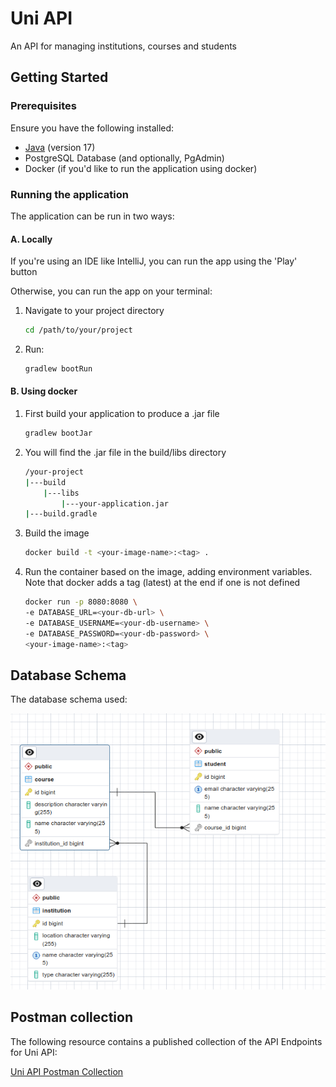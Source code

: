 # Uni API

An API for managing institutions, courses and students

## Getting Started

### Prerequisites

Ensure you have the following installed:

- [Java](https://www.oracle.com/java/technologies/javase/jdk17-archive-downloads.html) (version 17)
- PostgreSQL Database (and optionally, PgAdmin)
- Docker (if you'd like to run the application using docker)

### Running the application
The application can be run in two ways:

#### A. Locally
If you're using an IDE like IntelliJ, you can run the app using the 'Play' button

Otherwise, you can run the app on your terminal:
1. Navigate to your project directory
    ```bash
    cd /path/to/your/project
   ```
2. Run:
    ```bash
    gradlew bootRun
   ```

#### B. Using docker
1. First build your application to produce a .jar file
    ```bash
    gradlew bootJar
   ```
2. You will find the .jar file in the build/libs directory

    ```bash
    /your-project
    |---build
        |---libs
            |---your-application.jar
    |---build.gradle
   ```
3. Build the image
    ```bash
    docker build -t <your-image-name>:<tag> .
   ```
4. Run the container based on the image, adding environment variables. 
   Note that docker adds a tag (latest) at the end if one is not defined
    ```bash
    docker run -p 8080:8080 \
    -e DATABASE_URL=<your-db-url> \
    -e DATABASE_USERNAME=<your-db-username> \
    -e DATABASE_PASSWORD=<your-db-password> \
    <your-image-name>:<tag>
   ```

## Database Schema

The database schema used: 


![Database Schema Image](screenshots/db-schema.png)

## Postman collection

The following resource contains a published collection of the API Endpoints for Uni API:

[Uni API Postman Collection](https://documenter.getpostman.com/view/21484054/2s9Ye8gahP)